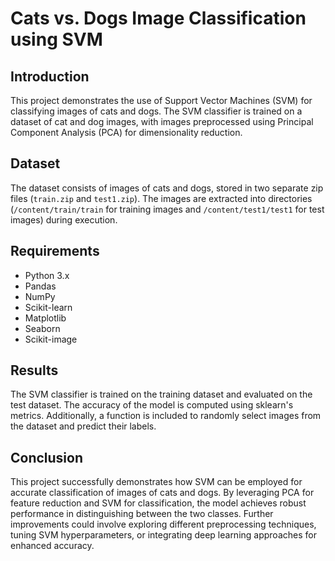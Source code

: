 # Cats vs. Dogs Image Classification using SVM

## Introduction

This project demonstrates the use of Support Vector Machines (SVM) for classifying images of cats and dogs. The SVM classifier is trained on a dataset of cat and dog images, with images preprocessed using Principal Component Analysis (PCA) for dimensionality reduction.

## Dataset

The dataset consists of images of cats and dogs, stored in two separate zip files (`train.zip` and `test1.zip`). The images are extracted into directories (`/content/train/train` for training images and `/content/test1/test1` for test images) during execution.

## Requirements

- Python 3.x
- Pandas
- NumPy
- Scikit-learn
- Matplotlib
- Seaborn
- Scikit-image

## Results

The SVM classifier is trained on the training dataset and evaluated on the test dataset. The accuracy of the model is computed using sklearn's metrics. Additionally, a function is included to randomly select images from the dataset and predict their labels.


## Conclusion

This project successfully demonstrates how SVM can be employed for accurate classification of images of cats and dogs. By leveraging PCA for feature reduction and SVM for classification, the model achieves robust performance in distinguishing between the two classes. Further improvements could involve exploring different preprocessing techniques, tuning SVM hyperparameters, or integrating deep learning approaches for enhanced accuracy.
